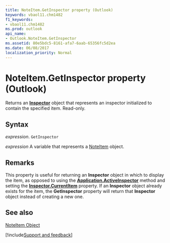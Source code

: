 ```yaml
---
title: NoteItem.GetInspector property (Outlook)
keywords: vbaol11.chm1482
f1_keywords:
- vbaol11.chm1482
ms.prod: outlook
api_name:
- Outlook.NoteItem.GetInspector
ms.assetid: 80e5bdc5-8161-afa7-6aab-65356fc5d2ea
ms.date: 06/08/2017
localization_priority: Normal
---
```



# NoteItem.GetInspector property (Outlook)

Returns an  **[Inspector](Outlook.Inspector.md)** object that represents an inspector initialized to contain the specified item. Read-only.


## Syntax

_expression_. `GetInspector`

_expression_ A variable that represents a [NoteItem](Outlook.NoteItem.md) object.


## Remarks

This property is useful for returning an  **Inspector** object in which to display the item, as opposed to using the **[Application.ActiveInspector](Outlook.Application.ActiveInspector.md)** method and setting the **[Inspector.CurrentItem](Outlook.Inspector.CurrentItem.md)** property. If an **Inspector** object already exists for the item, the **GetInspector** property will return that **Inspector** object instead of creating a new one.


## See also


[NoteItem Object](Outlook.NoteItem.md)

[!include[Support and feedback](~/includes/feedback-boilerplate.md)]